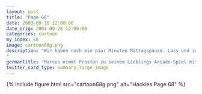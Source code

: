 ```yaml
---
layout: post
title: "Page 68"
date: 2003-09-10 12:00:00
date_orig: 2001-09-26 12:00:00
categories: cartoon
my_index: 68
image: cartoon68g.png
description: "Wir haben noch ein paar Minuten Mittagspause. Lass und in die Spielhalle gehn, und Galaga zocken Vergiss Galaga! Ich hab einen Automaten mit einem viel besseren Spiel gefunden Dieses Spiel sollte besser gut sein Oh, das ist es Ich schnapp dich, Maulwurf Du bist eine eigenartige Maus Marcus Preston
"
germantitle: "Marcus nimmt Preston zu seinem Lieblings Arcade-Spiel mit"
twitter_card_type: summary_large_image
---
```


{% include figure.html src="cartoon68g.png" alt="Hackles Page 68"  %}
